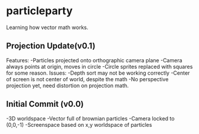 particleparty
=============

Learning how vector math works.

Projection Update(v0.1)
---------------
Features:
-Particles projected onto orthographic camera plane
-Camera always points at origin, moves in circle
-Circle sprites replaced with squares for some reason.
Issues:
-Depth sort may not be working correctly
-Center of screen is not center of world, despite the math
-No perspective projection yet, need distortion on projection math.

Initial Commit (v0.0)
---------------
-3D worldspace
-Vector full of brownian particles
-Camera locked to (0,0,-1)
-Screenspace based on x,y worldspace of particles

